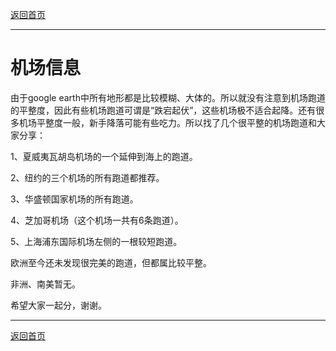 [返回首页](README.md)

----

# 机场信息

由于google earth中所有地形都是比较模糊、大体的。所以就没有注意到机场跑道的平整度，因此有些机场跑道可谓是“跌宕起伏”，这些机场极不适合起降。还有很多机场平整度一般，新手降落可能有些吃力。所以找了几个很平整的机场跑道和大家分享：

1、夏威夷瓦胡岛机场的一个延伸到海上的跑道。

2、纽约的三个机场的所有跑道都推荐。

3、华盛顿国家机场的所有跑道。

4、芝加哥机场（这个机场一共有6条跑道）。

5、上海浦东国际机场左侧的一根较短跑道。

欧洲至今还未发现很完美的跑道，但都属比较平整。

非洲、南美暂无。

希望大家一起分，谢谢。

----
[返回首页](README.md)
